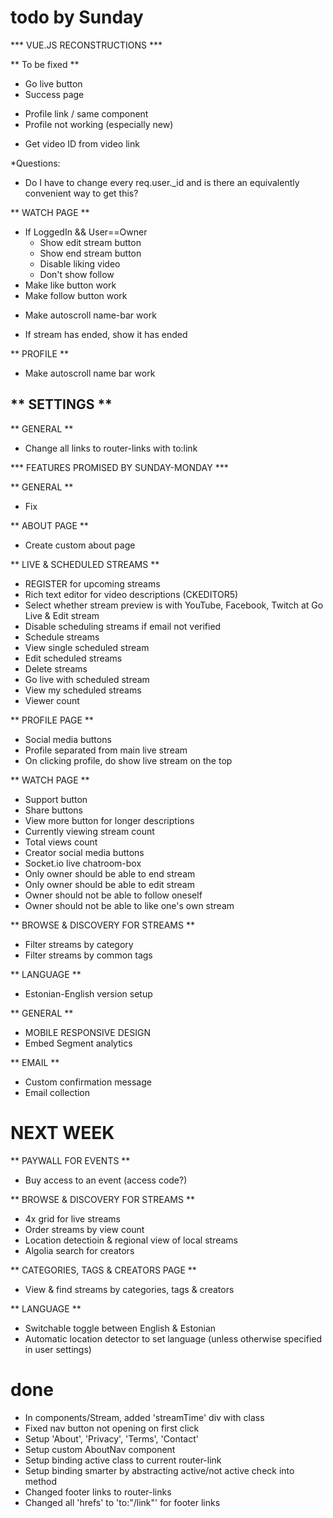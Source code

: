 # todo by Sunday

*** VUE.JS RECONSTRUCTIONS ***

** To be fixed **
- Go live button
- Success page
+ Profile link / same component
+ Profile not working (especially new)
- Get video ID from video link

*Questions:
- Do I have to change every req.user._id and is there an equivalently convenient way to get this?

** WATCH PAGE **
+ If LoggedIn && User==Owner
    + Show edit stream button
    + Show end stream button
    + Disable liking video
    + Don't show follow
+ Make like button work
+ Make follow button work
- Make autoscroll name-bar work
+ If stream has ended, show it has ended


** PROFILE **
- Make autoscroll name bar work

** SETTINGS ** 
- 

** GENERAL **
- Change all <a> links to router-links with to:link


*** FEATURES PROMISED BY SUNDAY-MONDAY ***

** GENERAL ** 
- Fix

** ABOUT PAGE **
- Create custom about page

** LIVE & SCHEDULED STREAMS **
- REGISTER for upcoming streams
- Rich text editor for video descriptions (CKEDITOR5)
- Select whether stream preview is with YouTube, Facebook, Twitch at Go Live & Edit stream
- Disable scheduling streams if email not verified
- Schedule streams
- View single scheduled stream
- Edit scheduled streams
- Delete streams
- Go live with scheduled stream
- View my scheduled streams
- Viewer count

** PROFILE PAGE **
- Social media buttons
- Profile separated from main live stream
- On clicking profile, do show live stream on the top

** WATCH PAGE **
- Support button
- Share buttons
- View more button for longer descriptions
- Currently viewing stream count
- Total views count
- Creator social media buttons
- Socket.io live chatroom-box
- Only owner should be able to end stream
- Only owner should be able to edit stream
- Owner should not be able to follow oneself
- Owner should not be able to like one's own stream

** BROWSE & DISCOVERY FOR STREAMS **
- Filter streams by category
- Filter streams by common tags

** LANGUAGE **
- Estonian-English version setup

** GENERAL **
- MOBILE RESPONSIVE DESIGN
- Embed Segment analytics

** EMAIL ** 
- Custom confirmation message
- Email collection

# NEXT WEEK

** PAYWALL FOR EVENTS **
- Buy access to an event (access code?)

** BROWSE & DISCOVERY FOR STREAMS **
- 4x grid for live streams
- Order streams by view count
- Location detectioin & regional view of local streams
- Algolia search for creators

** CATEGORIES, TAGS & CREATORS PAGE ** 
- View & find streams by categories, tags & creators

** LANGUAGE ** 
- Switchable toggle between English & Estonian
- Automatic location detector to set language (unless otherwise specified in user settings)


# done
+ In components/Stream, added 'streamTime' div with class
+ Fixed nav button not opening on first click
+ Setup 'About', 'Privacy', 'Terms', 'Contact'
+ Setup custom AboutNav component
+ Setup binding active class to current router-link
+ Setup binding smarter by abstracting active/not active check into method
+ Changed footer <a> links to router-links
+ Changed all 'hrefs' to 'to:"/link"' for footer links